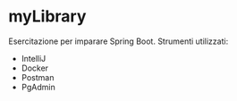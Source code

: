 # myLibrary
Esercitazione per imparare Spring Boot.
Strumenti utilizzati:
- IntelliJ
- Docker
- Postman
- PgAdmin
